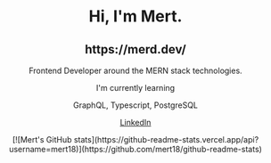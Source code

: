 <h1 align="center">Hi, I'm Mert.</h1>

<h2 align="center">https://merd.dev/</h1>
<p align="center">Frontend Developer around the MERN stack technologies.</p>

<p align="center">I'm currently learning</p>
<p align="center">GraphQL, Typescript, PostgreSQL</p>

<p align="center"><a href="https://www.linkedin.com/in/mert-u-8248ab135/">LinkedIn</a></p>
<p align="center">
[![Mert's GitHub stats](https://github-readme-stats.vercel.app/api?username=mert18)](https://github.com/mert18/github-readme-stats)
</p>

</p>

